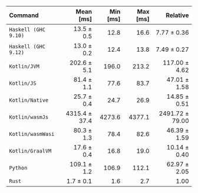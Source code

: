 | Command | Mean [ms] | Min [ms] | Max [ms] | Relative |
|:---|---:|---:|---:|---:|
| `Haskell (GHC 9.10)` | 13.5 ± 0.5 | 12.8 | 16.6 | 7.77 ± 0.36 |
| `Haskell (GHC 9.12)` | 13.0 ± 0.2 | 12.4 | 13.8 | 7.49 ± 0.27 |
| `Kotlin/JVM` | 202.6 ± 5.1 | 196.0 | 213.2 | 117.00 ± 4.62 |
| `Kotlin/JS` | 81.4 ± 1.1 | 77.6 | 83.7 | 47.01 ± 1.58 |
| `Kotlin/Native` | 25.7 ± 0.4 | 24.7 | 26.9 | 14.85 ± 0.51 |
| `Kotlin/wasmJs` | 4315.4 ± 37.4 | 4273.6 | 4377.1 | 2491.72 ± 79.00 |
| `Kotlin/wasmWasi` | 80.3 ± 1.3 | 78.4 | 82.6 | 46.39 ± 1.59 |
| `Kotlin/GraalVM` | 17.6 ± 0.4 | 16.8 | 19.0 | 10.14 ± 0.40 |
| `Python` | 109.1 ± 1.2 | 106.9 | 112.1 | 62.97 ± 2.05 |
| `Rust` | 1.7 ± 0.1 | 1.6 | 2.7 | 1.00 |
